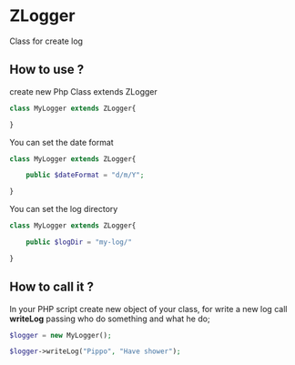 # ZLogger
Class for create log

## How to use ? 

create new Php Class extends ZLogger

```PHP
class MyLogger extends ZLogger{

}
```

You can set the date format

```PHP
class MyLogger extends ZLogger{

	public $dateFormat = "d/m/Y";

}
```

You can set the log directory

```PHP
class MyLogger extends ZLogger{

	public $logDir = "my-log/"

}
```

## How to call it ? 

In your PHP script create new object of your class, for write a new log call **writeLog** passing who do something and what he do;

```PHP
$logger = new MyLogger();

$logger->writeLog("Pippo", "Have shower");
```


